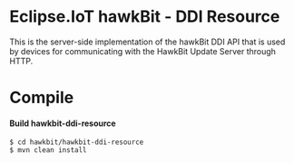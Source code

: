 # Eclipse.IoT hawkBit - DDI Resource 

This is the server-side implementation of the hawkBit DDI API that is used by devices for communicating with the HawkBit Update Server through HTTP. 

# Compile

#### Build hawkbit-ddi-resource

```
$ cd hawkbit/hawkbit-ddi-resource
$ mvn clean install
```

